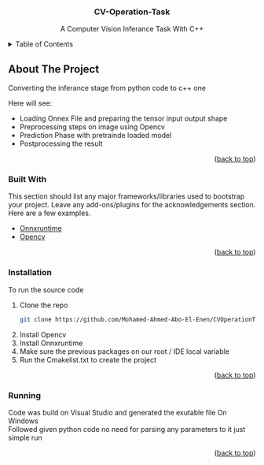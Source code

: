 <div align="center">
  <h3 align="center">CV-Operation-Task</h3>
  <p align="center">
    A Computer Vision Inferance Task With C++
    <br />
  </p>
</div>



<!-- TABLE OF CONTENTS -->
<details>
  <summary>Table of Contents</summary>
  <ol>
    <li>
      <a href="#about-the-project">About The Project</a>
      <ul>
        <li><a href="#built-with">Built With</a></li>
      </ul>
    </li>
    <li>
      <a href="#getting-started">Getting Started</a>
      <ul>
        <li><a href="#installation">Installation</a></li>
      </ul>
    </li>
    <li>
      <a href="#Running">Running</a>
    </li>
  </ol>
</details>



<!-- ABOUT THE PROJECT -->
## About The Project

Converting the inferance stage from python code to c++ one <br>

Here will see:
* Loading Onnex File and preparing the tensor input output shape
* Preprocessing steps on image using Opencv
* Prediction Phase with pretrainde loaded model
* Postprocessing the result  

<p align="right">(<a href="#top">back to top</a>)</p>



### Built With

This section should list any major frameworks/libraries used to bootstrap your project. Leave any add-ons/plugins for the acknowledgements section. Here are a few examples.

* [Onnxruntime](https://github.com/microsoft/onnxruntime)
* [Opencv](https://opencv.org/)

<p align="right">(<a href="#top">back to top</a>)</p>


### Installation

To run the source code 

1. Clone the repo
   ```sh
   git clone https://github.com/Mohamed-Ahmed-Abo-El-Enen/CVOperationTask.git
   ```
2. Install Opencv
3. Install Onnxruntime
4. Make sure the previous packages on our root / IDE local variable
5. Run the Cmakelist.txt to create the project 

<p align="right">(<a href="#top">back to top</a>)</p>

### Running

Code was build on Visual Studio and generated the exutable file On Windows <br>
Followed given python code no need for parsing any parameters to it just simple run
<p align="right">(<a href="#top">back to top</a>)</p>
 
